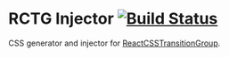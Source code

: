# RCTG Injector [![Build Status](https://travis-ci.org/michaelhogg/rctg-injector.svg?branch=master)](https://travis-ci.org/michaelhogg/rctg-injector)

CSS generator and injector for [ReactCSSTransitionGroup](https://facebook.github.io/react/docs/animation.html).
